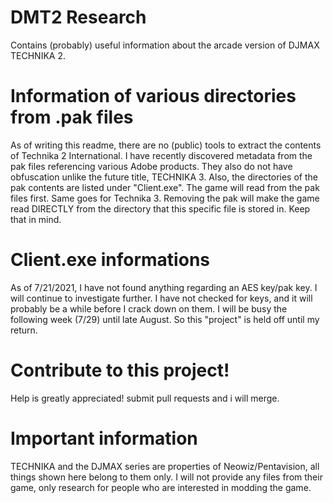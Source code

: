 # DMT2 Research
Contains (probably) useful information about the arcade version of DJMAX TECHNIKA 2.
# Information of various directories from .pak files
As of writing this readme, there are no (public) tools to extract the contents of Technika 2 International. I have recently discovered metadata from the pak files referencing various Adobe products. They also do not have obfuscation unlike the future title, TECHNIKA 3. Also, the directories of the pak contents are listed under "Client.exe". The game will read from the pak files first. Same goes for Technika 3. Removing the pak will make the game read DIRECTLY from the directory that this specific file is stored in. Keep that in mind.
# Client.exe informations
As of 7/21/2021, I have not found anything regarding an AES key/pak key. I will continue to investigate further. I have not checked for keys, and it will probably be a while before I crack down on them. I will be busy the following week (7/29) until late August. So this "project" is held off until my return.
# Contribute to this project!
Help is greatly appreciated! submit pull requests and i will merge. 
# Important information
TECHNIKA and the DJMAX series are properties of Neowiz/Pentavision, all things shown here belong to them only. I will not provide any files from their game, only research for people who are interested in modding the game.
